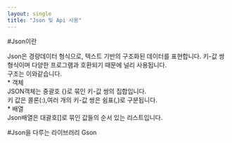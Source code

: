 ```yaml
---
layout: single
title: "Json 및 Api 사용"
---
```


#Json이란
<p style:font-size="14px">Json은 경량데이터 형식으로, 텍스트 기반의 구조화된 데이터를 표현합니다. 키-값 쌍 형식이며 다양한 프로그램과 호환되기 때문에 널리 사용됩니다.<br>
구조는 이와같습니다.<br>
* 객체<br>
JSON객체는 중괄호 {}로 묶인 키-값 쌍의 집합입니다.<br>
키 값은 콜론(:),여러 개의 키-값 쌍은 쉼표(,)로 구분됩니다.<br>
* 배열<br>
Json배열은 대괄호[]로 묶인 값들의 순서 있는 리스트입니다.<br></p>
#Json을 다루는 라이브러리 Gson<br>
<p style:font-size="14px>Gson은 Google에서 개발한 Java 라이브러리로, JSON 데이터와 Java 객체 간의 직렬화 및 역직렬화를 쉽게 처리할 수 있게 해주는 도구입니다. Gson의 주요 특징과 기능은 다음과 같습니다:
* JSON과 Java 객체 간 변환:<br>
 Java 객체를 JSON 문자열로 변환(직렬화)
 JSON 문자열을 Java 객체로 변환(역직렬화)
* 사용 편의성:<br>
복잡한 JSON 처리 로직을 간단하게 구현 가능<br>
별도의 매핑 작업 없이 자동으로 객체와 JSON 간 변환<br>
* 유연성:<br>
커스텀 직렬화/역직렬화 규칙 설정 가능<br>
특정 필드 제외, 이름 변경 등 다양한 옵션 제공<br>
* 성능:
효율적인 JSON 파싱 및 생성 알고리즘 사용<br>
* 타입 안정성:<br>
제네릭을 활용한 타입 안전한 JSON 처리
Gson은 웹 서비스와의 데이터 교환, 설정 파일 처리, 데이터 저장 등 다양한 상황에서 JSON 데이터를 다룰 때 유용하게 사용됩니다. 특히 안드로이드 개발에서 서버와의 통신 시 자주 활용되는 라이브러리입니다</p>
<img width="495" alt="image" src="https://github.com/user-attachments/assets/c9349c61-53dd-4529-be02-8320f219e26c">

